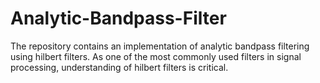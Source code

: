 # Analytic-Bandpass-Filter
The repository contains an implementation of analytic bandpass filtering using hilbert filters. As one of the most commonly used filters in signal processing, understanding of hilbert filters is critical.
